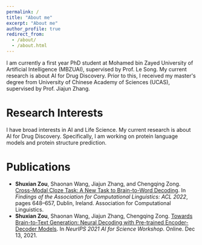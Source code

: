 ```yaml
---
permalink: /
title: "About me"
excerpt: "About me"
author_profile: true
redirect_from: 
  - /about/
  - /about.html
---
```


I am currently a first year PhD student at Mohamed bin Zayed University of Artificial Intelligence (MBZUAI), supervised by Prof. Le Song. My current research is about AI for Drug Discovery. Prior to this, I received my master's degree from University of Chinese Academy of Sciences (UCAS), supervised by Prof. Jiajun Zhang. 

Research Interests
======
I have broad interests in AI and Life Science. My current research is about AI for Drug Discovery. Specifically, I am working on protein language models and protein structure prediction.

Publications
======
* **Shuxian Zou**, Shaonan Wang, Jiajun Zhang, and Chengqing Zong. [Cross-Modal Cloze Task: A New Task to Brain-to-Word Decoding](https://aclanthology.org/2022.findings-acl.54/). In *Findings of the Association for Computational Linguistics: ACL 2022*, pages 648–657, Dublin, Ireland. Association for Computational Linguistics.
* **Shuxian Zou**, Shaonan Wang, Jiajun Zhang, Chengqing Zong. [Towards Brain-to-Text Generation: Neural Decoding with Pre-trained Encoder-Decoder Models](https://openreview.net/pdf?id=13IJlk221xG). In *NeurIPS 2021 AI for Science Workshop*. Online. Dec 13, 2021.

